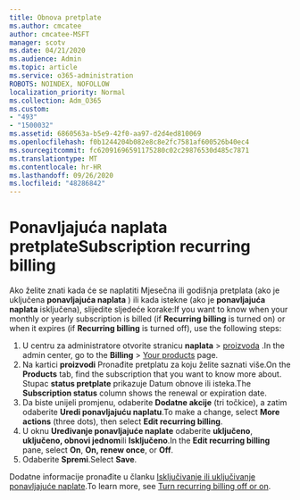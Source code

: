 ```yaml
---
title: Obnova pretplate
ms.author: cmcatee
author: cmcatee-MSFT
manager: scotv
ms.date: 04/21/2020
ms.audience: Admin
ms.topic: article
ms.service: o365-administration
ROBOTS: NOINDEX, NOFOLLOW
localization_priority: Normal
ms.collection: Adm_O365
ms.custom:
- "493"
- "1500032"
ms.assetid: 6860563a-b5e9-42f0-aa97-d2d4ed810069
ms.openlocfilehash: f0b1244204b082e8c8e2fc7581af600526b40ec4
ms.sourcegitcommit: fc62091696591175280c02c29876530d485c7871
ms.translationtype: MT
ms.contentlocale: hr-HR
ms.lasthandoff: 09/26/2020
ms.locfileid: "48286842"
---
```

# <a name="subscription-recurring-billing"></a><span data-ttu-id="d1fda-102">Ponavljajuća naplata pretplate</span><span class="sxs-lookup"><span data-stu-id="d1fda-102">Subscription recurring billing</span></span>

<span data-ttu-id="d1fda-103">Ako želite znati kada će se naplatiti Mjesečna ili godišnja pretplata (ako je uključena **ponavljajuća naplata** ) ili kada istekne (ako je **ponavljajuća naplata** isključena), slijedite sljedeće korake:</span><span class="sxs-lookup"><span data-stu-id="d1fda-103">If you want to know when your monthly or yearly subscription is billed (if **Recurring billing** is turned on) or when it expires (if **Recurring billing** is turned off), use the following steps:</span></span>
  
1. <span data-ttu-id="d1fda-104">U centru za administratore otvorite stranicu **naplata** \> [proizvoda](https://go.microsoft.com/fwlink/p/?linkid=842054) .</span><span class="sxs-lookup"><span data-stu-id="d1fda-104">In the admin center, go to the **Billing** \> [Your products](https://go.microsoft.com/fwlink/p/?linkid=842054) page.</span></span>
2. <span data-ttu-id="d1fda-105">Na kartici **proizvodi** Pronađite pretplatu za koju želite saznati više.</span><span class="sxs-lookup"><span data-stu-id="d1fda-105">On the **Products** tab, find the subscription that you want to know more about.</span></span> <span data-ttu-id="d1fda-106">Stupac **status pretplate** prikazuje Datum obnove ili isteka.</span><span class="sxs-lookup"><span data-stu-id="d1fda-106">The **Subscription status** column shows the renewal or expiration date.</span></span>
3. <span data-ttu-id="d1fda-107">Da biste unijeli promjenu, odaberite **Dodatne akcije** (tri točkice), a zatim odaberite **Uredi ponavljajuću naplatu**.</span><span class="sxs-lookup"><span data-stu-id="d1fda-107">To make a change, select **More actions** (three dots), then select **Edit recurring billing**.</span></span>
4. <span data-ttu-id="d1fda-108">U oknu **Uređivanje ponavljajuće naplate** odaberite **uključeno**, **uključeno, obnovi jednom**ili **Isključeno**.</span><span class="sxs-lookup"><span data-stu-id="d1fda-108">In the **Edit recurring billing** pane, select **On**, **On, renew once**, or **Off**.</span></span>
5. <span data-ttu-id="d1fda-109">Odaberite **Spremi**.</span><span class="sxs-lookup"><span data-stu-id="d1fda-109">Select **Save**.</span></span>

<span data-ttu-id="d1fda-110">Dodatne informacije pronađite u članku [Isključivanje ili uključivanje ponavljajuće naplate](https://docs.microsoft.com/microsoft-365/commerce/subscriptions/renew-your-subscription).</span><span class="sxs-lookup"><span data-stu-id="d1fda-110">To learn more, see [Turn recurring billing off or on](https://docs.microsoft.com/microsoft-365/commerce/subscriptions/renew-your-subscription).</span></span>